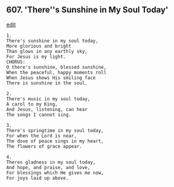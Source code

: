 
## 607.  'There''s Sunshine in My Soul Today'
[edit](https://docs.google.com/document/d/15HGhAsHoVRiIIUZRC43HBKQTqIizH5nU/edit?mode=html)



    1.
    There's sunshine in my soul today,
    More glorious and bright
    Than glows in any earthly sky, 
    For Jesus is my light.
    CHORUS:
    O there's sunshine, blessed sunshine,
    When the peaceful, happy moments roll
    When Jesus shows His smiling face 
    There is sunshine in the soul.

    2.
    There's music in my soul today,
    A carol to my King,
    And Jesus, listening, can hear 
    The songs I cannot sing.

    3.
    There's springtime in my soul today,
    For when the Lord is near,
    The dove of peace sings in my heart, 
    The flowers of grace appear.

    4.
    Theres gladness in my soul today, 
    And hope, and praise, and love,
    For blessings which He gives me now, 
    For joys laid up above.

